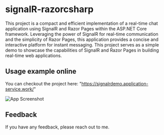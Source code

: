 # signalR-razorcsharp
This project is a compact and efficient implementation of a real-time chat application using SignalR and Razor Pages within the ASP.NET Core framework. Leveraging the power of SignalR for real-time communication and the simplicity of Razor Pages, this application provides a concise and interactive platform for instant messaging. This project serves as a simple demo to showcase the capabilities of SignalR and Razor Pages in building real-time web applications.

## Usage example online

You can checkout the project here: "https://signalrdemo.application-service.work/"


![App Screenshot](https://res.cloudinary.com/imgresd/image/upload/v1718425721/Github/rkrqsaewxwfa5qyhfnyn.png)

## Feedback

If you have any feedback, please reach out to me.
